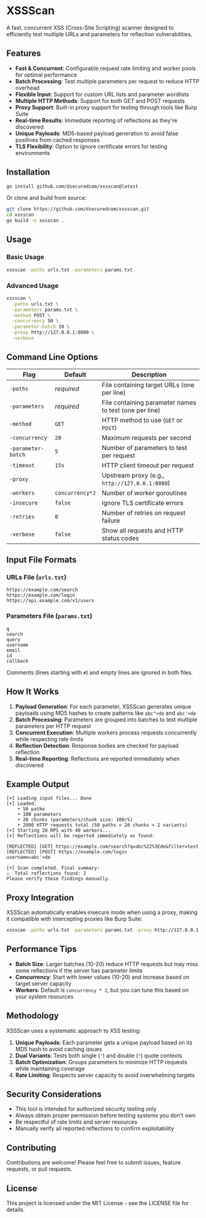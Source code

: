 # XSSScan

A fast, concurrent XSS (Cross-Site Scripting) scanner designed to efficiently test multiple URLs and parameters for reflection vulnerabilities.

## Features

- **Fast & Concurrent**: Configurable request rate limiting and worker pools for optimal performance
- **Batch Processing**: Test multiple parameters per request to reduce HTTP overhead
- **Flexible Input**: Support for custom URL lists and parameter wordlists
- **Multiple HTTP Methods**: Support for both GET and POST requests
- **Proxy Support**: Built-in proxy support for testing through tools like Burp Suite
- **Real-time Results**: Immediate reporting of reflections as they're discovered
- **Unique Payloads**: MD5-based payload generation to avoid false positives from cached responses
- **TLS Flexibility**: Option to ignore certificate errors for testing environments

## Installation

```bash
go install github.com/dsecuredcom/xssscan@latest
```

Or clone and build from source:

```bash
git clone https://github.com/dsecuredcom/xssscan.git
cd xssscan
go build -o xssscan .
```

## Usage

### Basic Usage

```bash
xssscan -paths urls.txt -parameters params.txt
```

### Advanced Usage

```bash
xssscan \
  -paths urls.txt \
  -parameters params.txt \
  -method POST \
  -concurrency 50 \
  -parameter-batch 10 \
  -proxy http://127.0.0.1:8080 \
  -verbose
```

## Command Line Options

| Flag | Default | Description |
|------|---------|-------------|
| `-paths` | *required* | File containing target URLs (one per line) |
| `-parameters` | *required* | File containing parameter names to test (one per line) |
| `-method` | `GET` | HTTP method to use (`GET` or `POST`) |
| `-concurrency` | `20` | Maximum requests per second |
| `-parameter-batch` | `5` | Number of parameters to test per request |
| `-timeout` | `15s` | HTTP client timeout per request |
| `-proxy` | | Upstream proxy (e.g., `http://127.0.0.1:8080`) |
| `-workers` | `concurrency*2` | Number of worker goroutines |
| `-insecure` | `false` | Ignore TLS certificate errors |
| `-retries` | `0` | Number of retries on request failure |
| `-verbose` | `false` | Show all requests and HTTP status codes |

## Input File Formats

### URLs File (`urls.txt`)
```
https://example.com/search
https://example.com/login
https://api.example.com/v1/users
```

### Parameters File (`params.txt`)
```
q
search
query
username
email
id
callback
```

Comments (lines starting with `#`) and empty lines are ignored in both files.

## How It Works

1. **Payload Generation**: For each parameter, XSSScan generates unique payloads using MD5 hashes to create patterns like `abc">de` and `abc'>de`
2. **Batch Processing**: Parameters are grouped into batches to test multiple parameters per HTTP request
3. **Concurrent Execution**: Multiple workers process requests concurrently while respecting rate limits
4. **Reflection Detection**: Response bodies are checked for payload reflection
5. **Real-time Reporting**: Reflections are reported immediately when discovered

## Example Output

```
[+] Loading input files... Done
[+] Loaded:
    • 50 paths
    • 100 parameters
    • 20 chunks (parameters/chunk size: 100/5)
    • 2000 HTTP requests total (50 paths × 20 chunks × 2 variants)
[+] Starting 20 RPS with 40 workers...
[+] Reflections will be reported immediately as found:

[REFLECTED] [GET] https://example.com/search?q=abc%22%3Ede&filter=test
[REFLECTED] [POST] https://example.com/login
username=abc'>de

[+] Scan completed. Final summary:
⚠️  Total reflections found: 2
Please verify these findings manually.
```

## Proxy Integration

XSSScan automatically enables insecure mode when using a proxy, making it compatible with intercepting proxies like Burp Suite:

```bash
xssscan -paths urls.txt -parameters params.txt -proxy http://127.0.0.1:8080
```

## Performance Tips

- **Batch Size**: Larger batches (10-20) reduce HTTP requests but may miss some reflections if the server has parameter limits
- **Concurrency**: Start with lower values (10-20) and increase based on target server capacity
- **Workers**: Default is `concurrency * 2`, but you can tune this based on your system resources

## Methodology

XSSScan uses a systematic approach to XSS testing:

1. **Unique Payloads**: Each parameter gets a unique payload based on its MD5 hash to avoid caching issues
2. **Dual Variants**: Tests both single (`'`) and double (`"`) quote contexts
3. **Batch Optimization**: Groups parameters to minimize HTTP requests while maintaining coverage
4. **Rate Limiting**: Respects server capacity to avoid overwhelming targets

## Security Considerations

- This tool is intended for authorized security testing only
- Always obtain proper permission before testing systems you don't own
- Be respectful of rate limits and server resources
- Manually verify all reported reflections to confirm exploitability

## Contributing

Contributions are welcome! Please feel free to submit issues, feature requests, or pull requests.

## License

This project is licensed under the MIT License - see the LICENSE file for details.